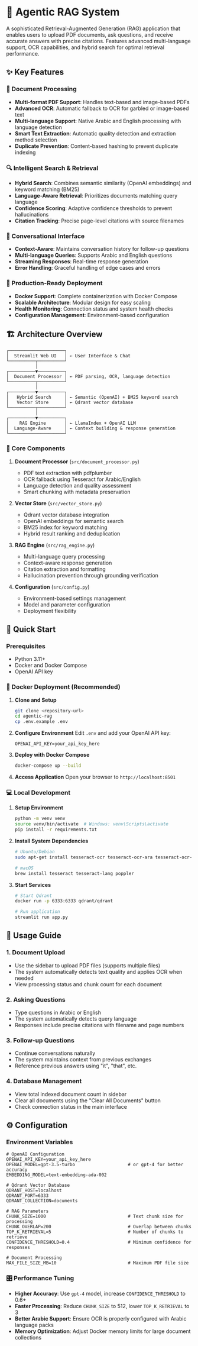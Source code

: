 # 🤖 Agentic RAG System

A sophisticated Retrieval-Augmented Generation (RAG) application that enables users to upload PDF documents, ask questions, and receive accurate answers with precise citations. Features advanced multi-language support, OCR capabilities, and hybrid search for optimal retrieval performance.

## ✨ Key Features

### 📄 Document Processing
- **Multi-format PDF Support**: Handles text-based and image-based PDFs
- **Advanced OCR**: Automatic fallback to OCR for garbled or image-based text
- **Multi-language Support**: Native Arabic and English processing with language detection
- **Smart Text Extraction**: Automatic quality detection and extraction method selection
- **Duplicate Prevention**: Content-based hashing to prevent duplicate indexing

### 🔍 Intelligent Search & Retrieval
- **Hybrid Search**: Combines semantic similarity (OpenAI embeddings) and keyword matching (BM25)
- **Language-Aware Retrieval**: Prioritizes documents matching query language
- **Confidence Scoring**: Adaptive confidence thresholds to prevent hallucinations
- **Citation Tracking**: Precise page-level citations with source filenames

### 💬 Conversational Interface
- **Context-Aware**: Maintains conversation history for follow-up questions
- **Multi-language Queries**: Supports Arabic and English questions
- **Streaming Responses**: Real-time response generation
- **Error Handling**: Graceful handling of edge cases and errors

### 🚀 Production-Ready Deployment
- **Docker Support**: Complete containerization with Docker Compose
- **Scalable Architecture**: Modular design for easy scaling
- **Health Monitoring**: Connection status and system health checks
- **Configuration Management**: Environment-based configuration

## 🏗️ Architecture Overview

```
┌─────────────────────┐
│  Streamlit Web UI   │ ← User Interface & Chat
└──────────┬──────────┘
           │
┌──────────▼──────────┐
│  Document Processor │ ← PDF parsing, OCR, language detection
└──────────┬──────────┘
           │
┌──────────▼──────────┐
│   Hybrid Search     │ ← Semantic (OpenAI) + BM25 keyword search
│   Vector Store      │ ← Qdrant vector database
└──────────┬──────────┘
           │
┌──────────▼──────────┐
│    RAG Engine       │ ← LlamaIndex + OpenAI LLM
│  Language-Aware     │ ← Context building & response generation
└─────────────────────┘
```

### 🔧 Core Components

1. **Document Processor** (`src/document_processor.py`)
   - PDF text extraction with pdfplumber
   - OCR fallback using Tesseract for Arabic/English
   - Language detection and quality assessment
   - Smart chunking with metadata preservation

2. **Vector Store** (`src/vector_store.py`)
   - Qdrant vector database integration
   - OpenAI embeddings for semantic search
   - BM25 index for keyword matching
   - Hybrid result ranking and deduplication

3. **RAG Engine** (`src/rag_engine.py`)
   - Multi-language query processing
   - Context-aware response generation
   - Citation extraction and formatting
   - Hallucination prevention through grounding verification

4. **Configuration** (`src/config.py`)
   - Environment-based settings management
   - Model and parameter configuration
   - Deployment flexibility

## 🚀 Quick Start

### Prerequisites

- Python 3.11+
- Docker and Docker Compose
- OpenAI API key

### 🐳 Docker Deployment (Recommended)

1. **Clone and Setup**
   ```bash
   git clone <repository-url>
   cd agentic-rag
   cp .env.example .env
   ```

2. **Configure Environment**
   Edit `.env` and add your OpenAI API key:
   ```env
   OPENAI_API_KEY=your_api_key_here
   ```

3. **Deploy with Docker Compose**
   ```bash
   docker-compose up --build
   ```

4. **Access Application**
   Open your browser to `http://localhost:8501`

### 💻 Local Development

1. **Setup Environment**
   ```bash
   python -m venv venv
   source venv/bin/activate  # Windows: venv\Scripts\activate
   pip install -r requirements.txt
   ```

2. **Install System Dependencies**
   ```bash
   # Ubuntu/Debian
   sudo apt-get install tesseract-ocr tesseract-ocr-ara tesseract-ocr-eng poppler-utils
   
   # macOS
   brew install tesseract tesseract-lang poppler
   ```

3. **Start Services**
   ```bash
   # Start Qdrant
   docker run -p 6333:6333 qdrant/qdrant
   
   # Run application
   streamlit run app.py
   ```

## 📖 Usage Guide

### 1. Document Upload
- Use the sidebar to upload PDF files (supports multiple files)
- The system automatically detects text quality and applies OCR when needed
- View processing status and chunk count for each document

### 2. Asking Questions
- Type questions in Arabic or English
- The system automatically detects query language
- Responses include precise citations with filename and page numbers

### 3. Follow-up Questions
- Continue conversations naturally
- The system maintains context from previous exchanges
- Reference previous answers using "it", "that", etc.

### 4. Database Management
- View total indexed document count in sidebar
- Clear all documents using the "Clear All Documents" button
- Check connection status in the main interface

## ⚙️ Configuration

### Environment Variables

```env
# OpenAI Configuration
OPENAI_API_KEY=your_api_key_here
OPENAI_MODEL=gpt-3.5-turbo                    # or gpt-4 for better accuracy
EMBEDDING_MODEL=text-embedding-ada-002

# Qdrant Vector Database
QDRANT_HOST=localhost
QDRANT_PORT=6333
QDRANT_COLLECTION=documents

# RAG Parameters
CHUNK_SIZE=1000                               # Text chunk size for processing
CHUNK_OVERLAP=200                             # Overlap between chunks
TOP_K_RETRIEVAL=5                             # Number of chunks to retrieve
CONFIDENCE_THRESHOLD=0.4                      # Minimum confidence for responses

# Document Processing
MAX_FILE_SIZE_MB=10                           # Maximum PDF file size
```

### 🎛️ Performance Tuning

- **Higher Accuracy**: Use `gpt-4` model, increase `CONFIDENCE_THRESHOLD` to 0.6+
- **Faster Processing**: Reduce `CHUNK_SIZE` to 512, lower `TOP_K_RETRIEVAL` to 3
- **Better Arabic Support**: Ensure OCR is properly configured with Arabic language packs
- **Memory Optimization**: Adjust Docker memory limits for large document collections
